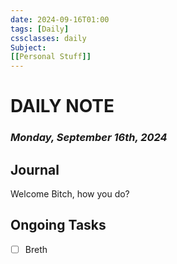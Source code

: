 ```yaml
---
date: 2024-09-16T01:00
tags: [Daily]
cssclasses: daily 
Subject: 
[[Personal Stuff]]
---
```

# DAILY NOTE
### *Monday, September 16th, 2024*

## Journal
Welcome Bitch, how you do?


## Ongoing Tasks
- [ ] Breth